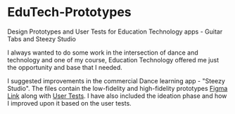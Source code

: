 # EduTech-Prototypes
Design Prototypes and User Tests for Education Technology apps - Guitar Tabs and Steezy Studio


I always wanted to do some work in the intersection of dance and technology and one of my course, Education Technology offered me just the opportunity and base that I needed.

I suggested improvements in the commercial Dance learning app - "Steezy Studio". The files contain the low-fidelity and high-fidelity prototypes [Figma Link](https://www.figma.com/file/QENT3CfRSdfyC0x7CfbVzI/IndividualProject?type=design&node-id=0-1&mode=design)  along with [User Tests](https://drive.google.com/drive/folders/1ChdktTWcDu85mFfRqADK0erUib5pj3lL?usp=drive_link). I have also included the ideation phase and how I improved upon it based on the user tests. 


